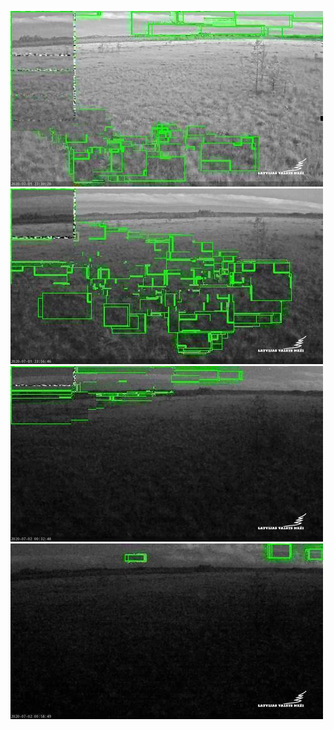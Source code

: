 ![20200701-221824-224829](in/20200701/20200701-221824-224829_0_.jpg)
![20200701-224834-231839](in/20200701/20200701-224834-231839_0_.jpg)
![20200701-231844-234849](in/20200701/20200701-231844-234849_0_.jpg)
![20200701-234854-000004](in/20200701/20200701-234854-000004_0_.jpg)
